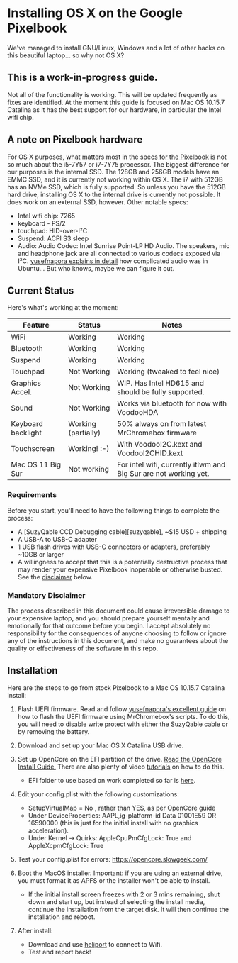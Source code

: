 # Installing OS X on the Google Pixelbook
We've managed to install GNU/Linux, Windows and a lot of other hacks on this beautiful laptop... so why not OS X? 

## This is a work-in-progress guide.
Not all of the functionality is working. This will be updated frequently as fixes are identified. At the moment this guide is focused on Mac OS 10.15.7 Catalina as it has the best support for our hardware, in particular the Intel wifi chip.

## A note on Pixelbook hardware
For OS X purposes, what matters most in the [specs for the Pixelbook](https://support.google.com/pixelbook/answer/7504948?hl=en) is not so much about the i5-7Y57 or i7-7Y75 processor. The biggest difference for our purposes is the internal SSD. The 128GB and 256GB models have an EMMC SSD, and it is currently not working within OS X. The i7 with 512GB has an NVMe SSD, which is fully supported. So unless you have the 512GB hard drive, installing OS X to the internal drive is currently not possible. It does work on an external SSD, however. Other notable specs:
-  Intel wifi chip: 7265
-  keyboard - PS/2
-  touchpad: HID-over-I²C
-  Suspend: ACPI S3 sleep
-  Audio: Audio Codec: Intel Sunrise Point-LP HD Audio. The speakers, mic and headphone jack are all connected to various codecs exposed via I²C. [yusefnapora explains in detail](https://github.com/yusefnapora/pixelbook-linux/blob/master/README.md#switching-audio-outputs--inputs) how complicated audio was in Ubuntu... But who knows, maybe we can figure it out.

## Current Status

Here's what's working at the moment:

| Feature            | Status               | Notes                                                             |
|--------------------|----------------------|-------------------------------------------------------------------|
| WiFi               | Working              | Working                                                           |
| Bluetooth          | Working              | Working                                                           |
| Suspend            | Working              | Working                                                           |
| Touchpad           | Not Working          | Working (tweaked to feel nice)                                    |
| Graphics Accel.    | Not Working          | WIP. Has Intel HD615 and should be fully supported.               |
| Sound              | Not Working          | Works via bluetooth for now with VoodooHDA                        |
| Keyboard backlight | Working (partially)  | 50% always on from latest MrChromebox firmware                    |
| Touchscreen        | Working! :-)         | With VoodooI2C.kext and VoodooI2CHID.kext                         |
| Mac OS 11 Big Sur  | Not working          | For intel wifi, currently itlwm and Big Sur are not working yet.  |


### Requirements

Before you start, you'll need to have the following things to complete the process:

- A [SuzyQable CCD Debugging cable][suzyqable], ~$15 USD + shipping
- A USB-A to USB-C adapter
- 1 USB flash drives with USB-C connectors or adapters, preferably ~10GB or larger
- A willingness to accept that this is a potentially destructive process that may render your
  expensive Pixelbook inoperable or otherwise busted. See the [disclaimer](#disclaimer) below.

### Mandatory Disclaimer

The process described in this document could cause irreversible damage to your expensive laptop, and
you should prepare yourself mentally and emotionally for that outcome before you begin. I accept absolutely no responsibility for the consequences of anyone choosing to follow or ignore any of the instructions in this document, and make no guarantees about the quality or effectiveness of the
software in this repo.

## Installation

Here are the steps to go from stock Pixelbook to a Mac OS 10.15.7 Catalina install:

1. Flash UEFI firmware. Read and follow [yusefnapora's excellent guide](https://github.com/yusefnapora/pixelbook-linux) on how to flash the UEFI firmware using MrChromebox's scripts. To do this, you will need to disable write protect with either the SuzyQable cable or by removing the battery. 
2. Download and set up your Mac OS X Catalina USB drive. 
3. Set up OpenCore on the EFI partition of the drive. [Read the OpenCore Install Guide.](https://dortania.github.io/) There are also plenty of video [tutorials](https://www.youtube.com/watch?v=jqg7MX3FS7M) on how to do this.
    - EFI folder to use based on work completed so far is [here](https://www.dropbox.com/s/vml6tl25rvhuks1/efi4.zip?dl=0).
4. Edit your config.plist with the following customizations:
    - SetupVirtualMap = No , rather than YES, as per OpenCore guide
    - Under DeviceProperties: AAPL,ig-platform-id    Data   01001E59 OR 16590000 (this is just for the initial install with no graphics acceleration). 
     - Under Kernel -> Quirks: AppleCpuPmCfgLock: True and AppleXcpmCfgLock: True
    
5. Test your config.plist for errors: https://opencore.slowgeek.com/

6. Boot the MacOS installer. Important: if you are using an external drive, you must format it as APFS or the installer won't be able to install.
    - If the initial install screen freezes with 2 or 3 mins remaining, shut down and start up, but instead of selecting the install media, continue the installation from the target disk. It will then continue the installation and reboot.

7. After install: 
    - Download and use [heliport](https://openintelwireless.github.io/HeliPort) to connect to Wifi.
    - Test and report back!




